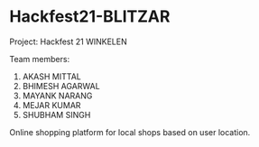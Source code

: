 # Hackfest21-BLITZAR
Project: Hackfest 21 WINKELEN

Team members:
1. AKASH MITTAL
2. BHIMESH AGARWAL
3. MAYANK NARANG
4. MEJAR KUMAR
5. SHUBHAM SINGH

Online shopping platform for local shops based on user location.
